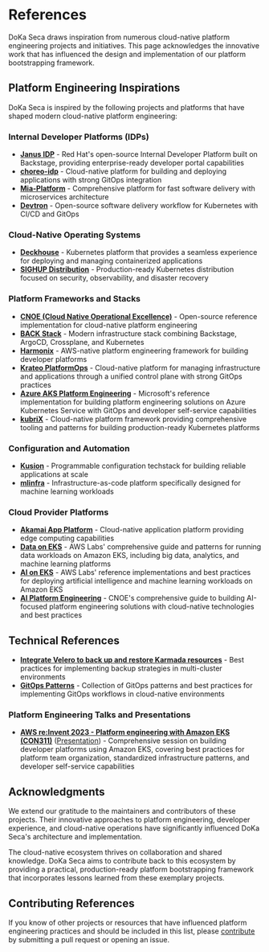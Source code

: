 # References

DoKa Seca draws inspiration from numerous cloud-native platform engineering projects and initiatives.
This page acknowledges the innovative work that has influenced the design and implementation of our platform bootstrapping framework.

## Platform Engineering Inspirations

DoKa Seca is inspired by the following projects and platforms that have shaped modern cloud-native platform engineering:

### Internal Developer Platforms (IDPs)

- **[Janus IDP](https://janus-idp.io/)** - Red Hat's open-source Internal Developer Platform built on Backstage, providing enterprise-ready developer portal capabilities
- **[choreo-idp](https://github.com/choreo-idp/choreo)** - Cloud-native platform for building and deploying applications with strong GitOps integration
- **[Mia-Platform](https://docs.mia-platform.eu/)** - Comprehensive platform for fast software delivery with microservices architecture
- **[Devtron](https://docs.devtron.ai/)** - Open-source software delivery workflow for Kubernetes with CI/CD and GitOps

### Cloud-Native Operating Systems

- **[Deckhouse](https://github.com/deckhouse/deckhouse)** - Kubernetes platform that provides a seamless experience for deploying and managing containerized applications
- **[SIGHUP Distribution](https://github.com/sighupio/distribution)** - Production-ready Kubernetes distribution focused on security, observability, and disaster recovery

### Platform Frameworks and Stacks

- **[CNOE (Cloud Native Operational Excellence)](https://cnoe.io/)** - Open-source reference implementation for cloud-native platform engineering
- **[BACK Stack](https://backstack.dev/)** - Modern infrastructure stack combining Backstage, ArgoCD, Crossplane, and Kubernetes
- **[Harmonix](https://harmonixonaws.io/)** - AWS-native platform engineering framework for building developer platforms
- **[Krateo PlatformOps](https://krateo.io/)** - Cloud-native platform for managing infrastructure and applications through a unified control plane with strong GitOps practices
- **[Azure AKS Platform Engineering](https://github.com/Azure-Samples/aks-platform-engineering)** - Microsoft's reference implementation for building platform engineering solutions on Azure Kubernetes Service with GitOps and developer self-service capabilities
- **[kubriX](https://github.com/suxess-it/kubriX)** - Cloud-native platform framework providing comprehensive tooling and patterns for building production-ready Kubernetes platforms

### Configuration and Automation

- **[Kusion](https://github.com/KusionStack/kusion)** - Programmable configuration techstack for building reliable applications at scale
- **[mlinfra](https://mlinfra.io/latest/)** - Infrastructure-as-code platform specifically designed for machine learning workloads

### Cloud Provider Platforms

- **[Akamai App Platform](https://apl-docs.net/docs/akamai-app-platform/introduction)** - Cloud-native application platform providing edge computing capabilities
- **[Data on EKS](https://awslabs.github.io/data-on-eks/)** - AWS Labs' comprehensive guide and patterns for running data workloads on Amazon EKS, including big data, analytics, and machine learning platforms
- **[AI on EKS](https://awslabs.github.io/ai-on-eks/)** - AWS Labs' reference implementations and best practices for deploying artificial intelligence and machine learning workloads on Amazon EKS
- **[AI Platform Engineering](https://cnoe-io.github.io/ai-platform-engineering/)** - CNOE's comprehensive guide to building AI-focused platform engineering solutions with cloud-native technologies and best practices

## Technical References

- **[Integrate Velero to back up and restore Karmada resources](https://karmada.io/docs/administrator/backup/working-with-velero)** - Best practices for implementing backup strategies in multi-cluster environments
- **[GitOps Patterns](https://github.com/cloudogu/gitops-patterns)** - Collection of GitOps patterns and best practices for implementing GitOps workflows in cloud-native environments

### Platform Engineering Talks and Presentations

- **[AWS re:Invent 2023 - Platform engineering with Amazon EKS (CON311)](https://www.youtube.com/watch?v=eLxBnGoBltc)** ([Presentation](https://d1.awsstatic.com/events/Summits/reinvent2023/CON311_Platform-engineering-with-Amazon-EKS.pdf)) - Comprehensive session on building developer platforms using Amazon EKS, covering best practices for platform team organization, standardized infrastructure patterns, and developer self-service capabilities

## Acknowledgments

We extend our gratitude to the maintainers and contributors of these projects. Their innovative approaches to platform engineering, developer experience, and cloud-native operations have significantly influenced DoKa Seca's architecture and implementation.

The cloud-native ecosystem thrives on collaboration and shared knowledge. DoKa Seca aims to contribute back to this ecosystem by providing a practical, production-ready platform bootstrapping framework that incorporates lessons learned from these exemplary projects.

## Contributing References

If you know of other projects or resources that have influenced platform engineering practices and should be included in this list, please [contribute](contributing.md) by submitting a pull request or opening an issue.
